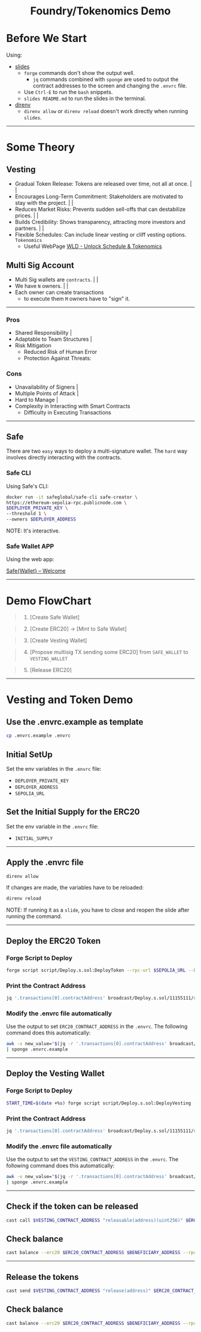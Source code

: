 <h1 align="center">Foundry/Tokenomics Demo</h1>

# Before We Start

Using:
- [slides](https://github.com/maaslalani/slides?tab=readme-ov-file)
  - `forge` commands don't show the output well.
    - `jq` commands combined with `sponge` are used to output the contract addresses to the screen and changing the `.envrc` file.
  - Use `Ctrl-E` to run the `bash` snippets.
  - `slides README.md` to run the slides in the terminal.
- [direnv](https://direnv.net/)
  - `direnv allow` or `direnv reload` doesn't work directly when running `slides`.

---

# Some Theory

## Vesting

- Gradual Token Release: Tokens are released over time, not all at once.
|
|
- Encourages Long-Term Commitment: Stakeholders are motivated to stay with the project.
|
|
- Reduces Market Risks: Prevents sudden sell-offs that can destabilize prices.
|
|
- Builds Credibility: Shows transparency, attracting more investors and partners.
|
|
- Flexible Schedules: Can include linear vesting or cliff vesting options. `Tokenomics`
  - Useful WebPage [WLD - Unlock Schedule & Tokenomics](https://token.unlocks.app/worldcoin-wld)

## Multi Sig Account

- Multi Sig wallets are `contracts`.
|
|
- We have `N` owners.
|
|
- Each owner can create transactions
  - to execute them `M` owners have to "sign" it.


---

### Pros

- Shared Responsibility
|
- Adaptable to Team Structures
|
- Risk Mitigation
  - Reduced Risk of Human Error
  - Protection Against Threats:


### Cons

- Unavailability of Signers
|
- Multiple Points of Attack
|
- Hard to Manage
|
- Complexity in Interacting with Smart Contracts
  - Difficulty in Executing Transactions

---

## Safe

There are two `easy` ways to deploy a multi-signature wallet.
The `hard` way involves directly interacting with the contracts.

### Safe CLI

Using Safe's CLI:

```bash
docker run -it safeglobal/safe-cli safe-creator \
https://ethereum-sepolia-rpc.publicnode.com \
$DEPLOYER_PRIVATE_KEY \
--threshold 1 \
--owners $DEPLOYER_ADDRESS
```

NOTE: It's interactive.

### Safe Wallet APP

Using the web app:

[Safe{Wallet} – Welcome](https://app.safe.global/welcome)

---

# Demo FlowChart

>1. [Create Safe Wallet]

>2. [Create ERC20] -> [Mint to Safe Wallet]

>3. [Create Vesting Wallet]

>4. [Propose multisig TX sending some ERC20]
> from `SAFE_WALLET` to `VESTING_WALLET`

>5. [Release ERC20]


---

# Vesting and Token Demo

## Use the .envrc.example as template

```bash
cp .envrc.example .envrc
```

## Initial SetUp

Set the env variables in the `.envrc` file:
- `DEPLOYER_PRIVATE_KEY`
- `DEPLOYER_ADDRESS`
- `SEPOLIA_URL`


## Set the Initial Supply for the ERC20

Set the env variable in the `.envrc` file:
- `INITIAL_SUPPLY`

---

## Apply the .envrc file

```bash
direnv allow
```

If changes are made, the variables have to be reloaded:

```bash
direnv reload
```

NOTE: If running it as a `slide`, you have to close and reopen the slide after running the command.

---

## Deploy the ERC20 Token

### Forge Script to Deploy
```bash
forge script script/Deploy.s.sol:DeployToken --rpc-url $SEPOLIA_URL --broadcast
```

### Print the Contract Address

```bash
jq '.transactions[0].contractAddress' broadcast/Deploy.s.sol/11155111/run-latest.json | awk '{print "Contract Address: \033[0;32m" $0 "\033[0m"}'
```

### Modify the .envrc file automatically

Use the output to set `ERC20_CONTRACT_ADDRESS` in the `.envrc`.
The following command does this automatically:

```bash
awk -v new_value="$(jq -r '.transactions[0].contractAddress' broadcast/Deploy.s.sol/11155111/run-latest.json)" '/^export ERC20_CONTRACT_ADDRESS=/ {print "export ERC20_CONTRACT_ADDRESS=" new_value; next} 1' .envrc.example \
| sponge .envrc.example
```

---

## Deploy the Vesting Wallet

### Forge Script to Deploy

```bash
START_TIME=$(date +%s) forge script script/Deploy.s.sol:DeployVesting --rpc-url $SEPOLIA_URL --broadcast
```

### Print the Contract Address

```bash
jq '.transactions[0].contractAddress' broadcast/Deploy.s.sol/11155111/run-latest.json | awk '{print "Contract Address: \033[0;32m" $0 "\033[0m"}'
```

### Modify the .envrc file automatically

Use the output to set the `VESTING_CONTRACT_ADDRESS` in the `.envrc`.
The following command does this automatically:

```bash
awk -v new_value="$(jq -r '.transactions[0].contractAddress' broadcast/Deploy.s.sol/11155111/run-latest.json)" '/^export VESTING_CONTRACT_ADDRESS=/ {print "export VESTING_CONTRACT_ADDRESS=" new_value; next} 1' .envrc.example \
| sponge .envrc.example
```

---

## Check if the token can be released
```bash
cast call $VESTING_CONTRACT_ADDRESS "releasable(address)(uint256)" $ERC20_CONTRACT_ADDRESS --rpc-url $SEPOLIA_URL
```


## Check balance
```bash
cast balance --erc20 $ERC20_CONTRACT_ADDRESS $BENEFICIARY_ADDRESS --rpc-url $SEPOLIA_URL
```

---

## Release the tokens
```bash
cast send $VESTING_CONTRACT_ADDRESS "release(address)" $ERC20_CONTRACT_ADDRESS --rpc-url $SEPOLIA_URL --private-key $BENEFICIARY_PRIVATE_KEY
```

## Check balance
```bash
cast balance --erc20 $ERC20_CONTRACT_ADDRESS $BENEFICIARY_ADDRESS --rpc-url $SEPOLIA_URL
```
